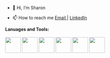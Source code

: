 - 👋 Hi, I’m Sharon
<!-- - 💻 I am a recent gradutate of a web development bootcamp at Fullstack Academy and Louisiana State University 🐯
- 👩‍💻 I’m currently learning Typescript and Angular  -->
- 📫 How to reach me <a href="mailto:sharon.mcmanis@gmail.com">Email </a> | [LinkedIn](https://www.linkedin.com/in/sharon-mcmanis/)


**Lanuages and Tools:**
<br>
<br>
<img src="https://upload.wikimedia.org/wikipedia/commons/thumb/6/61/HTML5_logo_and_wordmark.svg/120px-HTML5_logo_and_wordmark.svg.png" width="50" height="50">
<img src="https://upload.wikimedia.org/wikipedia/commons/thumb/d/d5/CSS3_logo_and_wordmark.svg/120px-CSS3_logo_and_wordmark.svg.png" width="50" height="50">
<img src="https://upload.wikimedia.org/wikipedia/commons/thumb/9/99/Unofficial_JavaScript_logo_2.svg/480px-Unofficial_JavaScript_logo_2.svg.png" width="50" height="50">
<img src="https://encrypted-tbn0.gstatic.com/images?q=tbn:ANd9GcR4ErlUaNm2zSUY_ixn84Eo9qW9Q40NB2Y9m2H-mK4amship0dh9yt9V4MrEzmcdezIjC0&usqp=CAU" width="50" height="50">
<img src="https://cdn.iconscout.com/icon/free/png-256/postgresql-226047.png" width="50" height="50">
<img src="https://nodejs.org/static/images/logos/nodejs-new-pantone-black.svg" width="50" height="50">





<!---
smcmanis82/smcmanis82 is a ✨ special ✨ repository because its `README.md` (this file) appears on your GitHub profile.
You can click the Preview link to take a look at your changes.
--->
